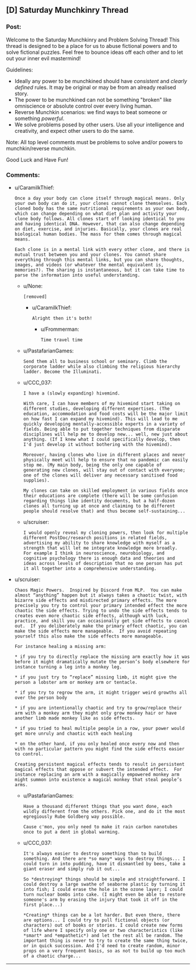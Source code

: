 ## [D] Saturday Munchkinry Thread

### Post:

Welcome to the Saturday Munchkinry and Problem Solving Thread! This thread is designed to be a place for us to abuse fictional powers and to solve fictional puzzles. Feel free to bounce ideas off each other and to let out your inner evil mastermind! 

Guidelines:

* Ideally any power to be munchkined should have *consistent* and *clearly defined* rules. It may be original or may be from an already realised story.
* The power to be munchkined can not be something "broken" like omniscience or absolute control over every living human.
* Reverse Munchkin scenarios: we find ways to beat someone or something  *powerful*.
* We solve problems posed by other users. Use all your intelligence and creativity, and expect other users to do the same.

Note: All top level comments must be problems to solve and/or powers to munchkin/reverse munchkin.

Good Luck and Have Fun!

### Comments:

- u/CaramilkThief:
  ```
  Once a day your body can clone itself through magical means. Only your own body can do it, your clones cannot clone themselves. Each cloned body has the same nutritional requirements as your own body, which can change depending on what diet plan and activity your clone body follows. All clones start off looking identical to you and having identical DNA. However, that can also change depending on diet, exercise, and injuries. Basically, your clones are real biological human bodies. The mass for them comes through magical means.

  Each clone is in a mental link with every other clone, and there is mutual trust between you and your clones. You cannot share everything through this mental links, but you can share thoughts, images, and videos (or whatever the mental equivalent is, memories?). The sharing is instantaneous, but it can take time to parse the information into useful understanding.
  ```

  - u/None:
    ```
    [removed]
    ```

    - u/CaramilkThief:
      ```
      Alright then it's both!
      ```

      - u/Frommerman:
        ```
        Time travel time
        ```

  - u/PastafarianGames:
    ```
    Send them all to business school or seminary. Climb the corporate ladder while also climbing the religious hierarchy ladder. Become the Illuminati.
    ```

  - u/CCC_037:
    ```
    I have a (slowly expanding) hivemind.

    With care, I can have members of my hivemind start taking on different studies, developing different expertises. (The education, accommodation and food costs will be the major limit on how fast I can expand my hivemind). This will lead to me quickly developing mentally-accessible experts in a variety of fields. Being able to put together techniques from disparate disciplines will help me to develop new... well, new just about anything. (If I knew what I could specifically develop, then I'd just develop it without bothering with the hivemind).

    Moreover, having clones who live in different places and never physically meet will help to ensure that no pandemic can easily stop me. (My main body, being the only one capable of generating new clones, will stay out of contact with everyone; one of the clones will deliver any necessary sanitised food supplies).

    My clones can take on skilled employment in various fields once their educations are complete (there will be some confusion regarding things like identity documents, but a half-dozen clones all turning up at once and claiming to be different people should resolve that) and thus become self-sustaining...
    ```

  - u/scruiser:
    ```
    I would openly reveal my cloning powers, then look for multiple different PostDoc/research positions in related fields, advertising my ability to share knowledge with myself as a strength that will let me integrate knowledge more broadly.  For example I think in neuroscience, neurobiology, and cognitive psychology there is enough data and theories and ideas across levels of description that no one person has put it all together into a comprehensive understanding.
    ```

- u/scruiser:
  ```
  Chaos Magic Powers.  Inspired by Discord from MLP.  You can make almost “anything” happen but it always takes a chaotic twist, with bizarre side effects and misdirected primary effects. The more precisely you try to control your primary intended effect the more chaotic the side effects. Trying to undo the side effects tends to creates even more chaotic side effects, although with luck, practice, and skill you can occasionally get side effects to cancel out.  If you deliberately make the primary effect chaotic, you can make the side effects more manageable.  If you avoid repeating yourself this also make the side effects more manageable.

  For instance healing a missing arm:

  * if you try to directly replace the missing arm exactly how it was before it might dramatically mutate the person’s body elsewhere for instance turning a leg into a monkey leg.

  * if you just try to “replace” missing limb, it might give the person a lobster arm or monkey arm or tentacle.

  * if you try to regrow the arm, it might trigger weird growths all over the person body

  * if you are intentionally chaotic and try to grow/replace their arm with a monkey arm they might only grow monkey hair or have another limb made monkey like as side effects.

  * if you tried to heal multiple people in a row, your power would get more unruly and chaotic with each healing

  * on the other hand, if you only healed once every now and then with no particular pattern you might find the side effects easier to control.

  Creating persistent magical effects tends to result in persistent magical effects that oppose or subvert the intended effect.  For instance replacing an arm with a magically empowered monkey arm might summon into existence a magical monkey that steal people’s arms.
  ```

  - u/PastafarianGames:
    ```
    Have a thousand different things that you want done, each wildly different from the others. Pick one, and do it the most egregiously Rube Goldberg way possible.

    Cause c'mon, you only need to make it rain carbon nanotubes once to put a dent in global warming.
    ```

  - u/CCC_037:
    ```
    It's always easier to destroy something than to build something. And there are *so many* ways to destroy things... I could turn in into pudding, have it dismantled by bees, take a giant eraser and simply rub it out...

    So *destroying* things should be simple and straightforward. I could destroy a large swathe of seaborne plastic by turning it into fish; I could erase the hole in the ozone layer; I could turn nuclear bombs into cake. (I might even be able to restore someone's arm by erasing the injury that took it off in the first place...)

    *Creating* things can be a lot harder. But even there, there are options... I could try to pull fictional objects (or characters) out of books or stories. I could create new forms of life where I specify only one or two characteristics (like *smart* and *empathetic*) and let the rest all be random. The important thing is never to try to create the same thing twice, or in quick succession. And I'd need to create random, minor props on a very frequent basis, so as not to build up too much of a chaotic charge...
    ```

---

